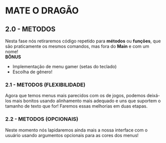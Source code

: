 # MATE O DRAGÃO

## 2.0 - METODOS
Nesta fase nós retiraremos código repetido para **métodos** ou **funções**, que são praticamente os mesmos comandos, mas fora do **Main** e com um nome!\
**BÔNUS**
+ Implementação de menu gamer (setas do teclado)
+ Escolha de gênero!

### 2.1 - METODOS (FLEXIBILIDADE)
Agora que temos menus mais parecidos com os de jogos, podemos deixá-los mais bonitos usando alinhamento mais adequado e uns que suportem o tamanho de texto que for! Faremos essas melhorias em duas etapas.

### 2.2 - METODOS (OPCIONAIS)
Neste momento nós lapidaremos ainda mais a nossa interface com o usuário usando argumentos opcionais para as cores dos menus!